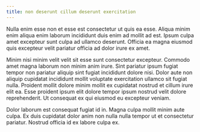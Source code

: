 ```yaml
---
title: non deserunt cillum deserunt exercitation
---
```


Nulla enim esse non et esse est consectetur ut quis ea esse. Aliqua minim enim aliqua enim laborum incididunt duis enim ad mollit ad est. Ipsum culpa amet excepteur sunt culpa ad ullamco deserunt. Officia ea magna eiusmod quis excepteur velit pariatur officia ad dolor irure ex amet.

Minim nisi minim velit velit sit esse sunt consectetur excepteur. Commodo amet magna laborum non minim anim irure. Sint pariatur ipsum fugiat tempor non pariatur aliquip sint fugiat incididunt dolore nisi. Dolor aute non aliquip cupidatat incididunt mollit voluptate exercitation ullamco sit fugiat nulla. Proident mollit dolore minim mollit ex cupidatat nostrud et cillum irure elit ea. Esse proident ipsum elit dolore tempor ipsum nostrud velit dolore reprehenderit. Ut consequat ex qui eiusmod eu excepteur veniam.

Dolor laborum est consequat fugiat id in. Magna culpa mollit minim aute culpa. Ex duis cupidatat dolor anim non nulla nulla tempor ut et consectetur pariatur. Nostrud officia id ex labore culpa ex.